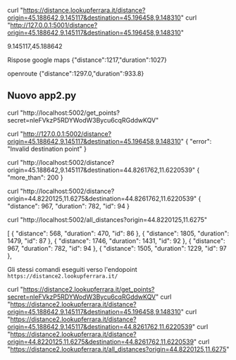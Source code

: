 

curl "https://distance.lookupferrara.it/distance?origin=45.188642,9.145117&destination=45.196458,9.148310"
curl "http://127.0.0.1:5001/distance?origin=45.188642,9.145117&destination=45.196458,9.148310"


9.145117,45.188642

Rispose
google maps
{"distance":1217,"duration":1027}

openroute
{"distance":1297.0,"duration":933.8}



## Nuovo app2.py

curl "http://localhost:5002/get_points?secret=nleFVkzP5RDYWodW3Bycu6cqRGddwKQV"


curl "http://127.0.0.1:5002/distance?origin=45.188642,9.145117&destination=45.196458,9.148310"
{
  "error": "Invalid destination point"
}

curl "http://localhost:5002/distance?origin=45.188642,9.145117&destination=44.8261762,11.6220539"
{
  "more_than": 200
}

curl "http://localhost:5002/distance?origin=44.8220125,11.6275&destination=44.8261762,11.6220539"
{
  "distance": 967,
  "duration": 782,
  "id": 94
}

curl "http://localhost:5002/all_distances?origin=44.8220125,11.6275"

[
  {
    "distance": 568,
    "duration": 470,
    "id": 86
  },
  {
    "distance": 1805,
    "duration": 1479,
    "id": 87
  },
  {
    "distance": 1746,
    "duration": 1431,
    "id": 92
  },
  {
    "distance": 967,
    "duration": 782,
    "id": 94
  },
  {
    "distance": 1505,
    "duration": 1229,
    "id": 97
  },


Gli stessi comandi eseguiti verso l'endopoint `https://distance2.lookupferrara.it/`


curl "https://distance2.lookupferrara.it/get_points?secret=nleFVkzP5RDYWodW3Bycu6cqRGddwKQV"
curl "https://distance2.lookupferrara.it/distance?origin=45.188642,9.145117&destination=45.196458,9.148310"
curl "https://distance2.lookupferrara.it/distance?origin=45.188642,9.145117&destination=44.8261762,11.6220539"
curl "https://distance2.lookupferrara.it/distance?origin=44.8220125,11.6275&destination=44.8261762,11.6220539"
curl "https://distance2.lookupferrara.it/all_distances?origin=44.8220125,11.6275"


